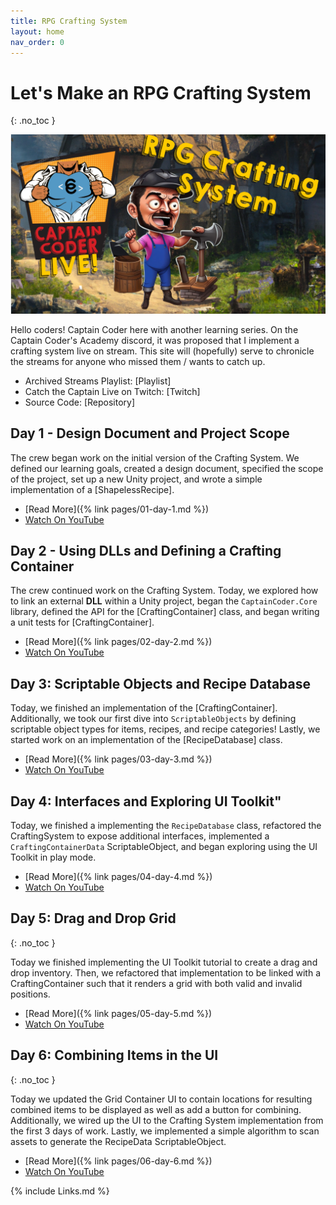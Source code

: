```yaml
---
title: RPG Crafting System
layout: home
nav_order: 0
---
```


# Let's Make an RPG Crafting System
{: .no_toc }

![Crafting System](imgs/crafting-system.png)

Hello coders! Captain Coder here with another learning series. On the Captain
Coder's Academy discord, it was proposed that I implement a crafting system live
on stream. This site will (hopefully) serve to chronicle the streams for anyone
who missed them / wants to catch up.

* Archived Streams Playlist: [Playlist]
* Catch the Captain Live on Twitch: [Twitch]
* Source Code: [Repository]

## Day 1 - Design Document and Project Scope

The crew began work on the initial version of the Crafting System. We defined
our learning goals, created a design document, specified the scope of the
project, set up a new Unity project, and wrote a simple implementation of a
[ShapelessRecipe].

* [Read More]({% link pages/01-day-1.md %})
* [Watch On YouTube](https://youtube.com/live/_S4JNwdGPEo?feature=share)

## Day 2 - Using DLLs and Defining a Crafting Container

The crew continued work on the Crafting System. Today, we explored how to link
an external **DLL** within a Unity project, began the `CaptainCoder.Core`
library, defined the API for the [CraftingContainer] class, and began writing a
unit tests for [CraftingContainer].

* [Read More]({% link pages/02-day-2.md %})
* [Watch On YouTube](https://youtube.com/live/IA66jZh51h8)


## Day 3: Scriptable Objects and Recipe Database

Today, we finished an implementation of the [CraftingContainer].
Additionally, we took our first dive into `ScriptableObjects` by defining
scriptable object types for items, recipes, and recipe categories! Lastly, we
started work on an implementation of the [RecipeDatabase] class.

* [Read More]({% link pages/03-day-3.md %})
* [Watch On YouTube](https://youtube.com/live/6p3TJ3fbHe4)

## Day 4: Interfaces and Exploring UI Toolkit"

Today, we finished a implementing the `RecipeDatabase` class, refactored
the CraftingSystem to expose additional interfaces, implemented a
`CraftingContainerData` ScriptableObject, and began exploring using 
the UI Toolkit in play mode.

* [Read More]({% link pages/04-day-4.md %})
* [Watch On YouTube](https://youtube.com/live/N8lzDTX7_GM)

## Day 5: Drag and Drop Grid
{: .no_toc }

Today we finished implementing the UI Toolkit tutorial to create
a drag and drop inventory. Then, we refactored that implementation
to be linked with a CraftingContainer such that it renders a grid
with both valid and invalid positions.

* [Read More]({% link pages/05-day-5.md %})
* [Watch On YouTube](https://youtube.com/live/ifZe8YSKH_Y)

## Day 6: Combining Items in the UI
{: .no_toc }

Today we updated the Grid Container UI to contain locations for resulting
combined items to be displayed as well as add a button for combining.
Additionally, we wired up the UI to the Crafting System implementation from the
first 3 days of work. Lastly, we implemented a simple algorithm to scan assets
to generate the RecipeData ScriptableObject.

* [Read More]({% link pages/06-day-6.md %})
* [Watch On YouTube](https://youtube.com/live/4rftUYNikr8)


{% include Links.md %}